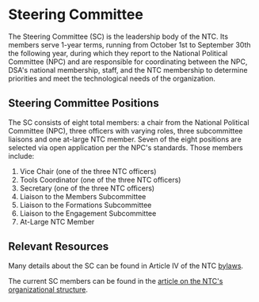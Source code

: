 # Steering Committee
The Steering Committee (SC) is the leadership body of the NTC. Its members
serve 1-year terms, running from October 1st to September 30th the following
year, during which they report to the National Political Committee (NPC) and
are responsible for coordinating between the NPC, DSA's national membership,
staff, and the NTC membership to determine priorities and meet the
technological needs of the organization.

## Steering Committee Positions
The SC consists of eight total members: a chair from the National Political
Committee (NPC), three officers with varying roles, three subcommittee
liaisons and one at-large NTC member. Seven of the eight positions are
selected via open application per the NPC's standards. Those members include:

1. Vice Chair (one of the three NTC officers)
2. Tools Coordinator (one of the three NTC officers)
3. Secretary (one of the three NTC officers)
4. Liaison to the Members Subcommittee
5. Liaison to the Formations Subcommittee
6. Liaison to the Engagement Subcommittee
7. At-Large NTC Member

## Relevant Resources

Many details about the SC can be found in Article IV of the NTC
[bylaws](./gov-docs.md).

The current SC members can be found in the
[article on the NTC's organizational structure](./organizational-structure.md).
